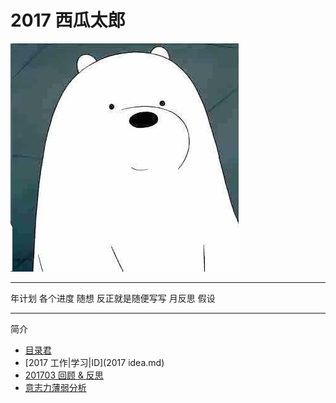 # **2017 西瓜太郎**
![](./_image/2017-04-05-00-42-51.jpg)
- -  - - --
年计划
各个进度
随想
反正就是随便写写
月反思
假设
- - - - -
简介
 - [目录君](README.md)
 - [2017 工作|学习|ID](2017 idea.md)
 - [201703 回顾 & 反思](201703反思.md)
 - [意志力薄弱分析](意志力薄弱分析.md)
